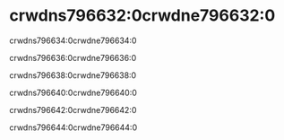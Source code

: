# crwdns796632:0crwdne796632:0

<p class="description">crwdns796634:0crwdne796634:0</p>

crwdns796636:0crwdne796636:0

crwdns796638:0crwdne796638:0

crwdns796640:0crwdne796640:0

crwdns796642:0crwdne796642:0

crwdns796644:0crwdne796644:0